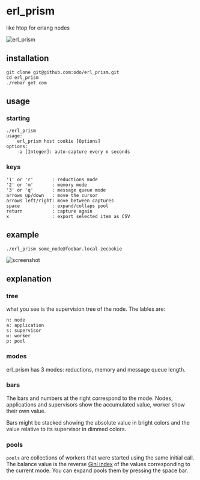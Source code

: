 # erl_prism
like htop for erlang nodes

![erl_prism](../master/priv/badge.png?raw=true "erl_prism")

## installation

```
git clone git@github.com:odo/erl_prism.git
cd erl_prism
./rebar get com
```

## usage

### starting

```
./erl_prism
usage:
	erl_prism host cookie [Options]
options:
	-a [Integer]: auto-capture every n seconds
```
### keys

```
'1' or 'r'       : reductions mode
'2' or 'm'       : memory mode
'3' or 'q'       : message queue mode
arrows up/down   : move the cursor
arrows left/right: move between captures
space            : expand/collaps pool
return           : capture again
x                : export selected item as CSV
```

## example

`./erl_prism some_node@foobar.local zecookie`

![screenshot](../master/priv/panel.png?raw=true "screenshot")

## explanation

### tree

what you see is the supervision tree of the node. The lables are:

```
n: node
a: application
s: supervisor
w: worker
p: pool
```

### modes

erl_prism has 3 modes: reductions, memory and message queue length.

### bars

The bars and numbers at the right correspond to the mode. Nodes, applications and supervisors show the accumulated value, worker show their own value.

Bars might be stacked showing the absolute value in bright colors and the value relative to its supervisor in dimmed colors.

### pools

`pools` are collections of workers that were started using the same initial call.
The balance value is the reverse [Gini index](https://www.wikiwand.com/en/Gini_coefficient) of the values corresponding to the current mode.
You can expand pools them by pressing the space bar.

